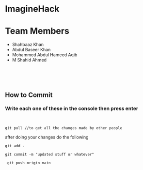 # ImagineHack

Team Members 
=======

- Shahbaaz Khan
- Abdul Baseer Khan
- Mohammed Abdul Hameed Aqib
- M Shahid Ahmed

<br>
<br>
<br>

## How to Commit
### Write each one of these in the console then press enter

<br>

```git pull //to get all the changes made by other people```
<br>

after doing your changes do the following

```git add .```
<br>

``` git commit -m "updated stuff or whatever" ```
<br>

``` git push origin main```

